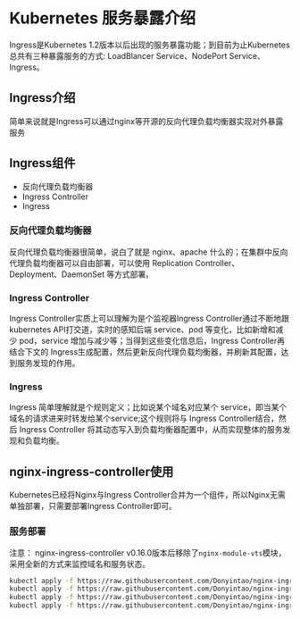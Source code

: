 # Kubernetes 服务暴露介绍

Ingress是Kubernetes 1.2版本以后出现的服务暴露功能；到目前为止Kubernetes总共有三种暴露服务的方式: LoadBlancer Service、NodePort Service、Ingress。

## Ingress介绍

简单来说就是Ingress可以通过nginx等开源的反向代理负载均衡器实现对外暴露服务

## Ingress组件

- 反向代理负载均衡器
- Ingress Controller
- Ingress

### 反向代理负载均衡器

反向代理负载均衡器很简单，说白了就是 nginx、apache 什么的；在集群中反向代理负载均衡器可以自由部署，可以使用 Replication Controller、Deployment、DaemonSet 等方式部署。

### Ingress Controller

Ingress Controller实质上可以理解为是个监视器Ingress Controller通过不断地跟kubernetes API打交道，实时的感知后端 service、pod 等变化，比如新增和减少 pod，service 增加与减少等；当得到这些变化信息后，Ingress Controller再结合下文的 Ingress生成配置，然后更新反向代理负载均衡器，并刷新其配置，达到服务发现的作用。

### Ingress

Ingress 简单理解就是个规则定义；比如说某个域名对应某个 service，即当某个域名的请求进来时转发给某个service;这个规则将与 Ingress Controller结合，然后 Ingress Controller 将其动态写入到负载均衡器配置中，从而实现整体的服务发现和负载均衡。

## nginx-ingress-controller使用

Kubernetes已经将Nginx与Ingress Controller合并为一个组件，所以Nginx无需单独部署，只需要部署Ingress Controller即可。

### 服务部署

注意： nginx-ingress-controller v0.16.0版本后移除了`nginx-module-vts`模块，采用全新的方式来监控域名和服务状态。

```sh
kubectl apply -f https://raw.githubusercontent.com/Donyintao/nginx-ingress/master/ingress-nginx-namespace.yaml
kubectl apply -f https://raw.githubusercontent.com/Donyintao/nginx-ingress/master/ingress-nginx-rbac.yaml
kubectl apply -f https://raw.githubusercontent.com/Donyintao/nginx-ingress/master/ingress-nginx-configmap.yaml
kubectl apply -f https://raw.githubusercontent.com/Donyintao/nginx-ingress/master/nginx-ingress-controller.yaml
```
